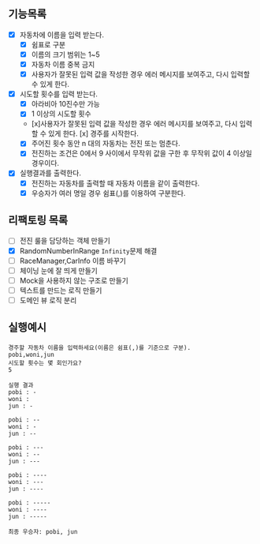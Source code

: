 ## 기능목록
- [x] 자동차에 이름을 입력 받는다. 
    - [x] 쉼표로 구분
    - [x] 이름의 크기 범위는 1~5
    - [x] 자동차 이름 중복 금지
    - [x] 사용자가 잘못된 입력 값을 작성한 경우 에러 메시지를 보여주고, 다시 입력할 수 있게 한다.
- [x] 시도할 횟수를 입력 받는다. 
    - [x] 아라비아 10진수만 가능
    - [x] 1 이상의 시도할 횟수
    - [x]사용자가 잘못된 입력 값을 작성한 경우 에러 메시지를 보여주고, 다시 입력할 수 있게 한다.
   [x] 경주를 시작한다.
  - [x] 주어진 횟수 동안 n 대의 자동차는 전진 또는 멈춘다.
  - [x] 전진하는 조건은 0에서 9 사이에서 무작위 값을 구한 후 무작위 값이 4 이상일 경우이다.
- [x] 실행결과를 출력한다.
  - [x] 전진하는 자동차를 출력할 때 자동차 이름을 같이 출력한다.
  - [x] 우승자가 여러 명일 경우 쉼표(,)를 이용하여 구분한다.

## 리팩토링 목록

- [ ] 전진 룰을 담당하는 객체 만들기
- [x] RandomNumberInRange `Infinity`문제 해결
- [ ] RaceManager,CarInfo 이름 바꾸기
- [ ] 체이닝 눈에 잘 띄게 만들기
- [ ] Mock을 사용하지 않는 구조로 만들기
- [ ] 텍스트를 만드는 로직 만들기
- [ ] 도메인 뷰 로직 분리

## 실행예시
```
경주할 자동차 이름을 입력하세요(이름은 쉼표(,)를 기준으로 구분).
pobi,woni,jun
시도할 횟수는 몇 회인가요?
5

실행 결과
pobi : -
woni : 
jun : -

pobi : --
woni : -
jun : --

pobi : ---
woni : --
jun : ---

pobi : ----
woni : ---
jun : ----

pobi : -----
woni : ----
jun : -----

최종 우승자: pobi, jun
```